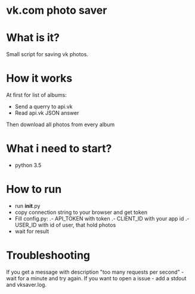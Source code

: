 vk.com photo saver
==================

# What is it?

Small script for saving vk photos.

# How it works

At first for list of albums:
- Send a querry to api.vk
- Read api.vk JSON answer

Then download all photos from every album

# What i need to start?
- python 3.5

# How to run

- run __init__.py
- copy connection string to your browser and get token
- Fill config.py:
.- API_TOKEN with token
.- CLIENT_ID with your app id
.- USER_ID with id of user, that hold photos
- wait for result

# Troubleshooting

If you get a message with description "too many requests per second" - wait for a minute and try again.
If you want to open a issue - add a stdout and vksaver.log.
